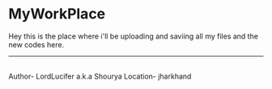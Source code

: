 # MyWorkPlace

Hey this is the place where i'll be uploading and saviing all my files and the new codes here.

<hr><br>
Author- LordLucifer a.k.a Shourya
Location- jharkhand
